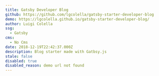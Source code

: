 ```yaml
---
title: Gatsby Developer Blog
github: https://github.com/lgcolella/gatsby-starter-developer-blog
demo: https://lgcolella.github.io/gatsby-starter-developer-blog/
author: Luigi Colella
ssg:
  - Gatsby
cms:
  - No Cms
date: 2018-12-19T22:42:37.000Z
description: Blog starter made with Gatbsy.js
stale: false
disabled: true
disabled_reason: demo url not found
---
```

